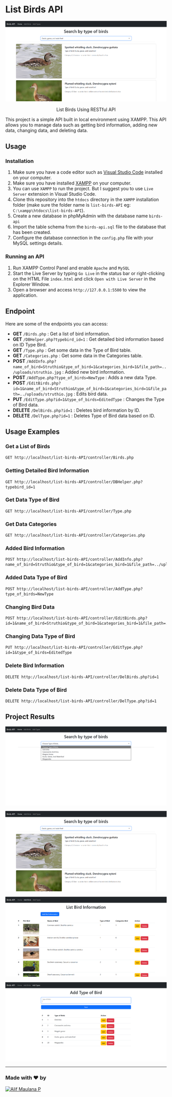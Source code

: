 # List Birds API

<div align=center>
  <img src='./assets/result2.png' alt='thumbnail' />
</div>

<p align=center>List Birds Using RESTful API</p>

This project is a simple API built in local environment using XAMPP. This API allows you to manage data such as getting bird information, adding new data, changing data, and deleting data.

## Usage

### Installation

1. Make sure you have a code editor such as [Visual Studio Code](https://code.visualstudio.com/) installed on your computer.
2. Make sure you have installed [XAMPP](https://www.apachefriends.org/download.html) on your computer.
3. You can use `XAMPP` to run the project. But I suggest you to use `Live Server` extension in Visual Studio Code.
4. Clone this repository into the `htdocs` directory in the `XAMPP` installation folder (make sure the folder name is `list-birds-API` eg: `C:\xampp\htdocs\list-birds-API`).
5. Create a new database in phpMyAdmin with the database name `birds-api`
6. Import the table schema from the `birds-api.sql` file to the database that has been created.
7. Configure the database connection in the `config.php` file with your MySQL settings details.

### Running an API

1. Run XAMPP Control Panel and enable `Apache` and `MySQL`
2. Start the Live Server by typing `Go Live` in the status bar or right-clicking on the HTML File `index.html` and click `Open with Live Server` in the Explorer Window.
2. Open a browser and access `http://127.0.0.1:5500` to view the application.

## Endpoint

Here are some of the endpoints you can access:

- **GET** `/Birds.php` : Get a list of bird information.
- **GET** `/DBHelper.php?typebird_id=1` : Get detailed bird information based on ID Type Bird.
- **GET** `/Type.php` : Get some data in the Type of Bird table.
- **GET** `/Categories.php` : Get some data in the Categories table.
- **POST** `/AddInfo.php?name_of_bird=Struthio&type_of_bird=1&categories_bird=1&file_path=../uploads/struthio.jpg` : Added new bird information.
- **POST** `/AddType.php?type_of_birds=NewType` : Adds a new data Type.
- **POST** `/EditBirds.php?id=1&name_of_bird=Struthio&type_of_bird=1&categories_bird=1&file_path=../uploads/struthio.jpg` : Edits bird data.
- **PUT** `/EditType.php?id=1&type_of_birds=EditedType` : Changes the Type of Bird data.
- **DELETE** `/DelBirds.php?id=1` : Deletes bird information by ID.
- **DELETE** `/DelType.php?id=1` : Deletes Type of Bird data based on ID.

## Usage Examples

### Get a List of Birds
```
GET http://localhost/list-birds-API/controller/Birds.php
```
### Getting Detailed Bird Information
```
GET http://localhost/list-birds-API/controller/DBHelper.php?typebird_id=1
```
### Get Data Type of Bird
```
GET http://localhost/list-birds-API/controller/Type.php
```
### Get Data Categories
```
GET http://localhost/list-birds-API/controller/Categories.php
```
### Added Bird Information
```
POST http://localhost/list-birds-API/controller/AddInfo.php?name_of_bird=Struthio&type_of_bird=1&categories_bird=1&file_path=../uploads/struthio.jpg
```
### Added Data Type of Bird
```
POST http://localhost/list-birds-API/controller/AddType.php?type_of_birds=NewType
```
### Changing Bird Data
```
POST http://localhost/list-birds-API/controller/EditBirds.php?id=1&name_of_bird=Struthio&type_of_bird=1&categories_bird=1&file_path=../uploads/struthio.jpg
```
### Changing Data Type of Bird
```
PUT http://localhost/list-birds-API/controller/EditType.php?id=1&type_of_birds=EditedType
```
### Delete Bird Information
```
DELETE http://localhost/list-birds-API/controller/DelBirds.php?id=1
```
### Delete Data Type of Bird
```
DELETE http://localhost/list-birds-API/controller/DelType.php?id=1
```

## Project Results

![Result 1](./assets/result1.png)

![Result 2](./assets/result2.png)

![Result 3](./assets/result3.png)

![Result 4](./assets/result4.png)

---

### Made with ❤️ by

[![Alif Maulana P](https://github.com/AlifMP.png?size=100)](https://github.com/AlifMP)